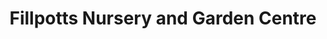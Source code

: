 ---
title: "Fillpotts Nursery and Garden Centre"
url: /colchester/fillpotts-nursery-and-garden-centre/
shop: Garten-Center
---